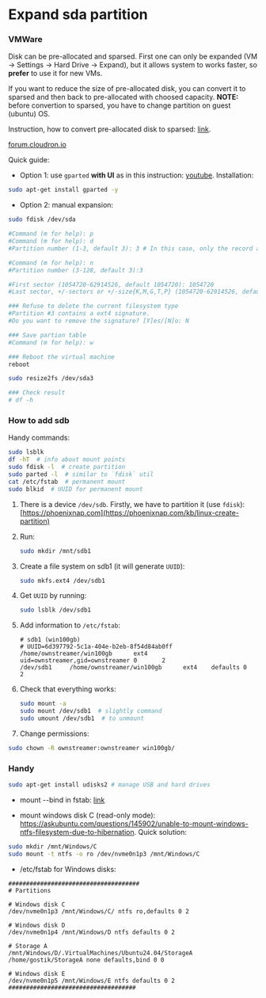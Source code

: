 # Expand sda partition

### VMWare

Disk can be pre-allocated and sparsed. First one can only be expanded (VM -> Settings -> Hard Drive -> Expand), but it allows system to works faster, so **prefer** to use it for new VMs.

If you want to reduce the size of pre-allocated disk, you can convert it to sparsed and then back to pre-allocated with choosed capacity. **NOTE:** before convertion to sparsed, you have to change partition on guest (ubuntu) OS.

Instruction, how to convert pre-allocated disk to sparsed: [link](https://www.howtogeek.com/313125/how-to-convert-between-preallocated-and-growable-disks-in-vmware/#vmware-workstation).

[forum.cloudron.io](https://forum.cloudron.io/topic/6086/ubuntu-20-04-how-to-extend-partition-for-noobs)

Quick guide:

* Option 1: use `gparted` **with UI** as in this instruction: [youtube](https://www.youtube.com/watch?v=kTEsbS1FbUU). Installation:

```bash
sudo apt-get install gparted -y
```

* Option 2: manual expansion:

```bash
sudo fdisk /dev/sda

#Command (m for help): p
#Command (m for help): d
#Partition number (1-3, default 3): 3 # In this case, only the record about the partition is deleted, the data itself remains on the disk!

#Command (m for help): n
#Partition number (3-128, default 3):3

#First sector (1054720-62914526, default 1054720): 1054720
#Last sector, +/-sectors or +/-size{K,M,G,T,P} (1054720-62914526, default 62914526): 62914526

### Refuse to delete the current filesystem type
#Partition #3 contains a ext4 signature.
#Do you want to remove the signature? [Y]es/[N]o: N

### Save partion table
#Command (m for help): w

### Reboot the virtual machine
reboot

sudo resize2fs /dev/sda3

### Check result
# df -h
```

### How to add sdb

Handy commands:

```bash
sudo lsblk
df -hT  # info about mount points
sudo fdisk -l  # create partition
sudo parted -l  # similar to `fdisk` util
cat /etc/fstab  # permanent mount
sudo blkid  # UUID for permanent mount
```

1) There is a device `/dev/sdb`. Firstly, we have to partition it (use `fdisk`): [https://phoenixnap.com](https://phoenixnap.com/kb/linux-create-partition)

2) Run:

    ```bash
    sudo mkdir /mnt/sdb1
    ```

3) Create a file system on sdb1 (it will generate `UUID`):

    ```bash
    sudo mkfs.ext4 /dev/sdb1
    ```

4) Get `UUID` by running:

    ```bash
    sudo lsblk /dev/sdb1
    ```

5) Add information to `/etc/fstab`:

    ```text
    # sdb1 (win100gb)
    # UUID=6d397792-5c1a-404e-b2eb-8f54d84ab0ff     /home/ownstreamer/win100gb      ext4    uid=ownstreamer,gid=ownstreamer 0       2
    /dev/sdb1     /home/ownstreamer/win100gb      ext4    defaults 0       2
    ```

6) Check that everything works:

    ```bash
    sudo mount -a
    sudo mount /dev/sdb1  # slightly command
    sudo umount /dev/sdb1  # to unmount
    ```

7) Change permissions:

```bash
sudo chown -R ownstreamer:ownstreamer win100gb/
```

### Handy

```bash
sudo apt-get install udisks2 # manage USB and hard drives
```

* mount --bind in fstab: [link](https://serverfault.com/questions/613179/how-do-i-do-mount-bind-in-etc-fstab)

* mount windows disk C (read-only mode): <https://askubuntu.com/questions/145902/unable-to-mount-windows-ntfs-filesystem-due-to-hibernation>. Quick solution:

```bash
sudo mkdir /mnt/Windows/C
sudo mount -t ntfs -o ro /dev/nvme0n1p3 /mnt/Windows/C
```

* /etc/fstab for Windows disks:

```text
#####################################
# Partitions

# Windows disk C
/dev/nvme0n1p3 /mnt/Windows/C/ ntfs ro,defaults 0 2

# Windows disk D
/dev/nvme0n1p4 /mnt/Windows/D ntfs defaults 0 2

# Storage A
/mnt/Windows/D/.VirtualMachines/Ubuntu24.04/StorageA /home/gostik/StorageA none defaults,bind 0 0

# Windows disk E
/dev/nvme0n1p5 /mnt/Windows/E ntfs defaults 0 2
####################################
```

